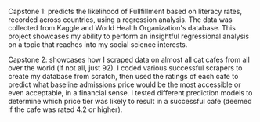 Capstone 1: predicts the likelihood of Fullfillment based on literacy rates, recorded across  countries, using a regression analysis. The data was collected from                  Kaggle and World Health Organization's database. This project showcases my ability to perform an insightful regressional analysis on a topic 
            that reaches into my 
            social science interests. 


Capstone 2: showcases how I scraped data on almost all cat cafes from all over the world (if not all, just 92). I coded various successful scrapers to create my 
            database from scratch, then used the ratings of each cafe to predict what baseline admissions price would be the most accessible or even acceptable, in a
            financial sense. I tested different prediction models to determine which price tier was likely to result in a successful cafe (deemed if the cafe was                 rated 4.2 or higher). 
